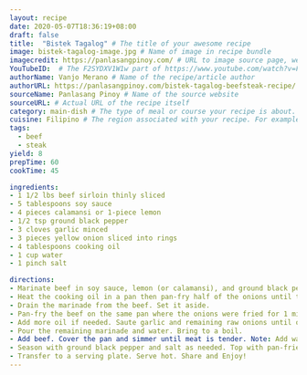 ```yaml
---
layout: recipe
date: 2020-05-07T18:36:19+08:00
draft: false
title:  "Bistek Tagalog" # The title of your awesome recipe
image: bistek-tagalog-image.jpg # Name of image in recipe bundle
imagecredit: https://panlasangpinoy.com/ # URL to image source page, website, or creator
YouTubeID:  # The F2SYDXV1W1w part of https://www.youtube.com/watch?v=F2SYDXV1W1w
authorName: Vanjo Merano # Name of the recipe/article author
authorURL: https://panlasangpinoy.com/bistek-tagalog-beefsteak-recipe/ # URL of their home website
sourceName: Panlasang Pinoy # Name of the source website
sourceURL: # Actual URL of the recipe itself
category: main-dish # The type of meal or course your recipe is about. For example: "dinner", "entree", or "dessert".
cuisine: Filipino # The region associated with your recipe. For example, "French", Mediterranean", or "American".
tags: 
  - beef
  - steak
yield: 8
prepTime: 60
cookTime: 45

ingredients:
- 1 1/2 lbs beef sirloin thinly sliced
- 5 tablespoons soy sauce
- 4 pieces calamansi or 1-piece lemon
- 1/2 tsp ground black pepper
- 3 cloves garlic minced
- 3 pieces yellow onion sliced into rings
- 4 tablespoons cooking oil
- 1 cup water
- 1 pinch salt

directions:
- Marinate beef in soy sauce, lemon (or calamansi), and ground black pepper for at least 1 hour. Marinate overnight for best result.
- Heat the cooking oil in a pan then pan-fry half of the onions until the texture becomes soft. Set aside.
- Drain the marinade from the beef. Set it aside. 
- Pan-fry the beef on the same pan where the onions were fried for 1 minute per side. Remove from the pan. Set aside.
- Add more oil if needed. Saute garlic and remaining raw onions until onion softens.
- Pour the remaining marinade and water. Bring to a boil.
- Add beef. Cover the pan and simmer until meat is tender. Note: Add water as needed.
- Season with ground black pepper and salt as needed. Top with pan-fried onions.
- Transfer to a serving plate. Serve hot. Share and Enjoy!
---
```

